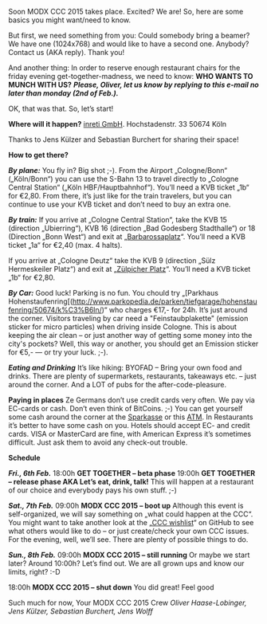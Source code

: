 

Soon MODX CCC 2015 takes place. Excited? We are! So, here are some basics you might want/need to know.

But first, we need something from you: Could somebody bring a beamer? We have one (1024x768) and would like to have a second one. Anybody? Contact us (AKA reply). Thank you!

And another thing: In order to reserve enough restaurant chairs for the friday evening get-together-madness, we need to know:
**WHO WANTS TO MUNCH WITH US?**
***Please, Oliver, let us know by replying to this e-mail no later than monday (2nd of Feb.).***

OK, that was that. So, let’s start!


**Where will it happen?**
[inreti GmbH](www.github.com).
Hochstadenstr. 33
50674 Köln

Thanks to Jens Külzer and Sebastian Burchert for sharing their space!


**How to get there?**

***By plane:***
You fly in? Big shot ;-). From the Airport „Cologne/Bonn“ („Köln/Bonn“) you can use the S-Bahn 13 to travel directly to „Cologne Central Station“ („Köln HBF/Hauptbahnhof“). You’ll need a KVB ticket „1b“ for €2,80. From there, it’s just like for the train travelers, but you can continue to use your KVB ticket and don’t need to buy an extra one.

***By train:***
If you arrive at „Cologne Central Station“, take the KVB 15 (direction „Ubierring“), KVB 16 (direction „Bad Godesberg Stadthalle“) or 18 (Direction „Bonn West“) and exit at „[Barbarossaplatz](https://www.google.de/maps/place/K%C3%B6ln,+Barbarossaplatz/@50.9286,6.942737,17z/data=!3m1!4b1!4m2!3m1!1s0x47bf24559c206c5f:0xdd725fbe8127f8d1)“. You’ll need a KVB ticket „1a“ for €2,40 (max. 4 halts).

If you arrive at „Cologne Deutz“ take the KVB 9 (direction „Sülz Hermeskeiler Platz“) and exit at „[Zülpicher Platz](https://www.google.de/maps/place/K%C3%B6ln,+Z%C3%BClpicher+Platz/@50.931151,6.940769,17z/data=!3m1!4b1!4m2!3m1!1s0x47bf24ffe6e91a19:0x94a09d2246228ba8)“. You’ll need a KVB ticket „1b“ for €2,80.

***By Car:***
Good luck! Parking is no fun. You chould try „[Parkhaus Hohenstaufenring[(http://www.parkopedia.de/parken/tiefgarage/hohenstaufenring/50674/k%C3%B6ln/)“ who charges €17,- for 24h. It’s just around the corner.
Visitors traveling by car need a "Feinstaubplakette" (emission sticker for micro particles) when driving inside Cologne. This is about keeping the air clean – or just another way of getting some money into the city's pockets? Well, this way or another, you should get an Emission sticker for €5,-  — or try your luck. ;-).


***Eating and Drinking***
It’s like hiking: BYOFAD – Bring your own food and drinks. There are plenty of supermarkets, restaurants, takeaways etc. – just around the corner. And a LOT of pubs for the after-code-pleasure.


**Paying in places**
Ze Germans don’t use credit cards very often. We pay via EC-cards or cash. Don’t even think of BitCoins. ;-)
You can get yourself some cash around the corner at the [Sparkasse](https://www.google.de/maps/place/Sparkasse+K%C3%B6lnBonn+-+Gesch%C3%A4ftsstelle/@50.929102,6.9421981,16z/data=!4m5!1m2!2m1!1sbarbarossapltz+k%C3%B6ln+bank!3m1!1s0x0000000000000000:0x96655fd7b3a7f5d8) or this [ATM](https://www.google.de/maps/place/K%C3%B6lner+Bank+eG+-+Geldautomat+Rewe+Markt+Z%C3%BClpicher+Platz/@50.929102,6.9421981,16z/data=!4m5!1m2!2m1!1sbarbarossapltz+k%C3%B6ln+bank!3m1!1s0x0000000000000000:0x8075935c63b3c1a0). In Restaurants it’s better to have some cash on you.
Hotels should accept EC- and credit cards. VISA or MasterCard are fine, with American Express it’s sometimes difficult. Just ask them to avoid any check-out trouble.


**Schedule**

***Fri., 6th Feb.***
18:00h **GET TOGETHER – beta phase**
19:00h **GET TOGETHER – release phase AKA Let’s eat, drink, talk!**
This will happen at a restaurant of our choice and everybody pays his own stuff. ;-) 

***Sat., 7th Feb.***
09:00h **MODX CCC 2015 – boot up**
Although this event is self-organized, we will say something on  „what could happen at the CCC“. 
You might want to take another look at the „[CCC wishlist](https://github.com/modx-ccc-2015/whishlist)“ on GitHub to see what others would like to do – or just create/check your own CCC issues.
For the evening, well, we’ll see. There are plenty of possible things to do.

***Sun., 8th Feb.***
09:00h **MODX CCC 2015 – still running**
Or maybe we start later? Around 10:00h? Let’s find out. We are all grown ups and know our limits, right? :-D

18:00h **MODX CCC 2015 – shut down**
You did great! Feel good 


Such much for now,
Your
MODX CCC 2015 Crew
*Oliver Haase-Lobinger, Jens Külzer, Sebastian Burchert, Jens Wolff*
